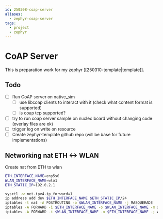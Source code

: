 ```yaml
---
id: 250308-coap-server
aliases:
  - zephyr-coap-server
tags:
  - project
  - zephyr
---
```


# CoAP Server

This is preparation work for my zephyr [[250310-template|template]].

## Todo

- [ ] Run CoAP server on native_sim
  - [ ] use libcoap clients to interact with it (check what content format is supported)
  - [ ] is coap tcp supported?
- [ ] try to run coap server sample on nucleo board without changing code
  (overlay files are ok)
- [ ] trigger log on write on resource
- [ ] Create zephyr-template github repo (will be base for future implementations)

## Networking nat ETH <-> WLAN

Create nat from ETH to wlan

```bash
ETH_INTERFACE_NAME=enp5s0
WLAN_INTERFACE_NAME=wlo1
ETH_STATIC_IP=192.0.2.1

sysctl -w net.ipv4.ip_forward=1
ip address add dev $ETH_INTERFACE_NAME $ETH_STATIC_IP/24
iptables -t nat -A POSTROUTING -o $WLAN_INTERFACE_NAME -j MASQUERADE
iptables -A FORWARD -i $ETH_INTERFACE_NAME -o $WLAN_INTERFACE_NAME -m state --state RELATED,ESTABLISHED -j ACCEPT
iptables -A FORWARD -i $WLAN_INTERFACE_NAME -o $ETH_INTERFACE_NAME -j ACCEPT
```
